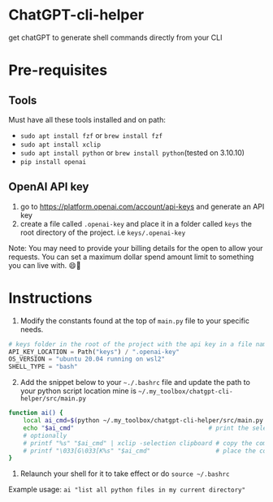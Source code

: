 # ChatGPT-cli-helper

get chatGPT to generate shell commands directly from your CLI

# Pre-requisites

## Tools

Must have all these tools installed and on path:

* `sudo apt install fzf` or `brew install fzf`
* `sudo apt install xclip`
* `sudo apt install python` or `brew install python`(tested on 3.10.10)
* `pip install openai`

## OpenAI API key

1. go to <https://platform.openai.com/account/api-keys> and generate an API key
2. create a file called `.openai-key` and place it in a folder called `keys` the root directory of the project.
i.e `keys/.openai-key`

Note: You may need to provide your billing details for the open to allow your
requests. You can set a maximum dollar spend amount limit to something you can
live with. 😄💸

# Instructions

1. Modify the constants found at the top of `main.py` file to your specific needs.

```python
# keys folder in the root of the project with the api key in a file named `.openai-key`
API_KEY_LOCATION = Path("keys") / ".openai-key"
OS_VERSION = "ubuntu 20.04 running on wsl2"
SHELL_TYPE = "bash"
```

2. Add the snippet below to your `~./.bashrc` file and update the path to your
   python script location mine is `~/.my_toolbox/chatgpt-cli-helper/src/main.py`

```bash
function ai() {
    local ai_cmd=$(python ~/.my_toolbox/chatgpt-cli-helper/src/main.py "$1" | fzf)
    echo "$ai_cmd"                                     # print the selected command
    # optionally
    # printf "%s" "$ai_cmd" | xclip -selection clipboard # copy the command to clipboard
    # printf "\033[G\033[K%s" "$ai_cmd"                  # place the command on the command line buffer
}
```

1. Relaunch your shell for it to take effect or do `source ~/.bashrc`

Example usage: `ai "list all python files in my current directory"`
